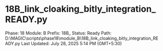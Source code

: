 # 18B_link_cloaking_bitly_integration_READY.py

Phase: 18
Module: B
Prefix: 18B_
Status: Ready
Path: D:\MAGIC\scripts\phase18\module_B\18B_link_cloaking_bitly_integration_READY.py
Last Updated: July 28, 2025 5:14 PM (GMT+5:30)